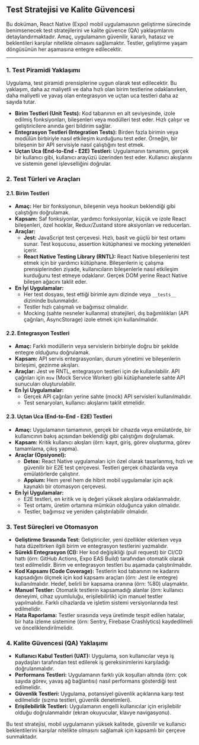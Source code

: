  ## Test Stratejisi ve Kalite Güvencesi

Bu doküman, React Native (Expo) mobil uygulamasının geliştirme sürecinde benimsenecek test stratejilerini ve kalite güvence (QA) yaklaşımlarını detaylandırmaktadır. Amaç, uygulamanın güvenilir, kararlı, hatasız ve beklentileri karşılar nitelikte olmasını sağlamaktır. Testler, geliştirme yaşam döngüsünün her aşamasına entegre edilecektir.

---

### 1. Test Piramidi Yaklaşımı

Uygulama, test piramidi prensiplerine uygun olarak test edilecektir. Bu yaklaşım, daha az maliyetli ve daha hızlı olan birim testlerine odaklanırken, daha maliyetli ve yavaş olan entegrasyon ve uçtan uca testleri daha az sayıda tutar.

*   **Birim Testleri (Unit Tests):** Kod tabanının en alt seviyesinde, izole edilmiş fonksiyonları, bileşenleri veya modülleri test eder. Hızlı çalışır ve geliştiricilere anında geri bildirim sağlar.
*   **Entegrasyon Testleri (Integration Tests):** Birden fazla birimin veya modülün birbiriyle nasıl etkileşim kurduğunu test eder. Örneğin, bir bileşenin bir API servisiyle nasıl çalıştığını test etmek.
*   **Uçtan Uca (End-to-End - E2E) Testleri:** Uygulamanın tamamını, gerçek bir kullanıcı gibi, kullanıcı arayüzü üzerinden test eder. Kullanıcı akışlarını ve sistemin genel işlevselliğini doğrular.

### 2. Test Türleri ve Araçları

#### 2.1. Birim Testleri

*   **Amaç:** Her bir fonksiyonun, bileşenin veya hookun beklendiği gibi çalıştığını doğrulamak.
*   **Kapsam:** Saf fonksiyonlar, yardımcı fonksiyonlar, küçük ve izole React bileşenleri, özel hooklar, Redux/Zustand store aksiyonları ve reducerları.
*   **Araçlar:**
    *   **Jest:** JavaScript test çerçevesi. Hızlı, basit ve güçlü bir test ortamı sunar. Test koşucusu, assertion kütüphanesi ve mocking yetenekleri içerir.
    *   **React Native Testing Library (RNTL):** React Native bileşenlerini test etmek için bir yardımcı kütüphane. Bileşenlerin iç çalışma prensiplerinden ziyade, kullanıcıların bileşenlerle nasıl etkileşim kurduğunu test etmeye odaklanır. Gerçek DOM yerine React Native bileşen ağacını taklit eder.
*   **En İyi Uygulamalar:**
    *   Her test dosyası, test ettiği birimle aynı dizinde veya `__tests__` dizininde bulunmalıdır.
    *   Testler hızlı çalışmalı ve bağımsız olmalıdır.
    *   Mocking (sahte nesneler kullanma) stratejileri, dış bağımlılıkları (API çağrıları, AsyncStorage) izole etmek için kullanılmalıdır.

#### 2.2. Entegrasyon Testleri

*   **Amaç:** Farklı modüllerin veya servislerin birbiriyle doğru bir şekilde entegre olduğunu doğrulamak.
*   **Kapsam:** API servis entegrasyonları, durum yönetimi ve bileşenlerin birleşimi, gezinme akışları.
*   **Araçlar:** Jest ve RNTL, entegrasyon testleri için de kullanılabilir. API çağrıları için `msw` (Mock Service Worker) gibi kütüphanelerle sahte API sunucuları oluşturulabilir.
*   **En İyi Uygulamalar:**
    *   Gerçek API çağrıları yerine sahte (mock) API servisleri kullanılmalıdır.
    *   Test senaryoları, kullanıcı akışlarını taklit etmelidir.

#### 2.3. Uçtan Uca (End-to-End - E2E) Testleri

*   **Amaç:** Uygulamanın tamamının, gerçek bir cihazda veya emülatörde, bir kullanıcının bakış açısından beklendiği gibi çalıştığını doğrulamak.
*   **Kapsam:** Kritik kullanıcı akışları (örn: kayıt, giriş, görev oluşturma, görev tamamlama, çıkış yapma).
*   **Araçlar (Opsiyonel):**
    *   **Detox:** React Native uygulamaları için özel olarak tasarlanmış, hızlı ve güvenilir bir E2E test çerçevesi. Testleri gerçek cihazlarda veya emülatörlerde çalıştırır.
    *   **Appium:** Hem yerel hem de hibrit mobil uygulamalar için açık kaynaklı bir otomasyon çerçevesi.
*   **En İyi Uygulamalar:**
    *   E2E testleri, en kritik ve iş değeri yüksek akışlara odaklanmalıdır.
    *   Test ortamı, üretim ortamına mümkün olduğunca yakın olmalıdır.
    *   Testler, bağımsız ve yeniden çalıştırılabilir olmalıdır.

### 3. Test Süreçleri ve Otomasyon

*   **Geliştirme Sırasında Test:** Geliştiriciler, yeni özellikler eklerken veya hata düzeltirken ilgili birim ve entegrasyon testlerini yazmalıdır.
*   **Sürekli Entegrasyon (CI):** Her kod değişikliği (pull request) bir CI/CD hattı (örn: GitHub Actions, Expo EAS Build) tarafından otomatik olarak test edilmelidir. Birim ve entegrasyon testleri bu aşamada çalıştırılmalıdır.
*   **Kod Kapsamı (Code Coverage):** Testlerin kod tabanının ne kadarını kapsadığını ölçmek için kod kapsamı araçları (örn: Jest ile entegre) kullanılmalıdır. Hedef, belirli bir kapsama oranına (örn: %80) ulaşmaktır.
*   **Manuel Testler:** Otomatik testlerin kapsamadığı alanlar (örn: kullanıcı deneyimi, cihaz uyumluluğu, erişilebilirlik) için manuel testler yapılmalıdır. Farklı cihazlarda ve işletim sistemi versiyonlarında test edilmelidir.
*   **Hata Raporlama:** Testler sırasında veya üretimde tespit edilen hatalar, bir hata izleme sistemine (örn: Sentry, Firebase Crashlytics) kaydedilmeli ve önceliklendirilmelidir.

### 4. Kalite Güvencesi (QA) Yaklaşımı

*   **Kullanıcı Kabul Testleri (UAT):** Uygulama, son kullanıcılar veya iş paydaşları tarafından test edilerek iş gereksinimlerini karşıladığı doğrulanmalıdır.
*   **Performans Testleri:** Uygulamanın farklı yük koşulları altında (örn: çok sayıda görev, yavaş ağ bağlantısı) nasıl performans gösterdiği test edilmelidir.
*   **Güvenlik Testleri:** Uygulama, potansiyel güvenlik açıklarına karşı test edilmelidir (sızma testleri, güvenlik denetimleri).
*   **Erişilebilirlik Testleri:** Uygulamanın engelli kullanıcılar için erişilebilir olduğu doğrulanmalıdır (ekran okuyucular, klavye navigasyonu).

Bu test stratejisi, mobil uygulamanın yüksek kalitede, güvenilir ve kullanıcı beklentilerini karşılar nitelikte olmasını sağlamak için kapsamlı bir çerçeve sunmaktadır.

